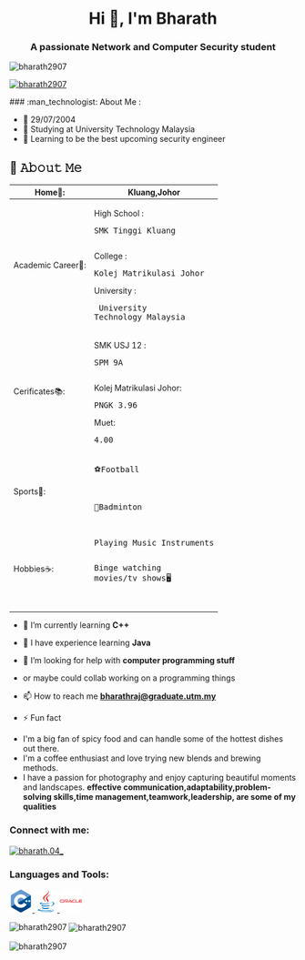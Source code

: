 <h1 align="center">Hi 👋, I'm Bharath</h1>
<h3 align="center">A passionate Network and Computer Security student</h3>

<p align="left"> <img src="https://komarev.com/ghpvc/?username=bharath2907&label=Profile%20views&color=0e75b6&style=flat" alt="bharath2907" /> </p>

<p align="left"> <a href="https://github.com/ryo-ma/github-profile-trophy"><img src="https://github-profile-trophy.vercel.app/?username=bharath2907" alt="bharath2907" /></a> </p>
### :man_technologist: About Me :

- 📆 29/07/2004
- 🏫 Studying at University Technology Malaysia
- 📝 Learning to be the best upcoming security engineer

## :book: 𝙰𝚋𝚘𝚞𝚝 𝙼𝚎
|Home🏡:| Kluang,Johor |
|--------|--------|
| Academic Career📖: |<p>High School :<pre>SMK Tinggi Kluang</p></pre><p>College :<pre> Kolej Matrikulasi Johor </pre></p> <p>University :<pre> University Technology Malaysia </pre>|
| Cerificates📚: |<p>SMK USJ 12 :<pre>SPM 9A</p></pre><p>Kolej Matrikulasi Johor:<pre>PNGK 3.96</pre></p><p>Muet:<pre>4.00</pre>|
| Sports🏅:|<pre>⚽Football </p> </pre><p><pre>🏸Badminton </p>|
| Hobbies☕: |<pre>Playing Music Instruments</p></pre><p><pre>Binge watching movies/tv shows🖥️<pre>|

- 🌱 I’m currently learning **C++**
- 🌱 I have experience learning **Java**

- 🤝 I’m looking for help with **computer programming stuff**
- or maybe could collab working on a programming things

- 📫 How to reach me **bharathraj@graduate.utm.my**

- ⚡ Fun fact
* I'm a big fan of spicy food and can handle some of the hottest dishes out there.
* I'm a coffee enthusiast and love trying new blends and brewing methods.
* I have a passion for photography and enjoy capturing beautiful moments and landscapes.
**effective communication,adaptability,problem-solving skills,time management,teamwork,leadership, are some of my qualities**

<h3 align="left">Connect with me:</h3>
<p align="left">
<a href="https://instagram.com/bharath.04_" target="blank"><img align="center" src="https://raw.githubusercontent.com/rahuldkjain/github-profile-readme-generator/master/src/images/icons/Social/instagram.svg" alt="bharath.04_" height="30" width="40" /></a>
</p>

<h3 align="left">Languages and Tools:</h3>
<p align="left"> <a href="https://www.w3schools.com/cpp/" target="_blank" rel="noreferrer"> <img src="https://raw.githubusercontent.com/devicons/devicon/master/icons/cplusplus/cplusplus-original.svg" alt="cplusplus" width="40" height="40"/> </a> <a href="https://www.java.com" target="_blank" rel="noreferrer"> <img src="https://raw.githubusercontent.com/devicons/devicon/master/icons/java/java-original.svg" alt="java" width="40" height="40"/> </a> <a href="https://www.oracle.com/" target="_blank" rel="noreferrer"> <img src="https://raw.githubusercontent.com/devicons/devicon/master/icons/oracle/oracle-original.svg" alt="oracle" width="40" height="40"/> </a> </p>

<p><img align="left" src="https://github-readme-stats.vercel.app/api/top-langs?username=bharath2907&show_icons=true&locale=en&layout=compact" alt="bharath2907" /></p>

<p>&nbsp;<img align="center" src="https://github-readme-stats.vercel.app/api?username=bharath2907&show_icons=true&locale=en" alt="bharath2907" /></p>

<p><img align="center" src="https://github-readme-streak-stats.herokuapp.com/?user=bharath2907&" alt="bharath2907" /></p>
